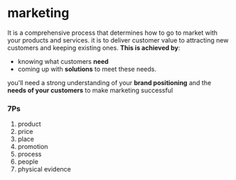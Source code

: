 # marketing
It is a comprehensive process that determines how to go to market with your products and services.
it is to deliver customer value to attracting new customers and keeping existing ones. **This is achieved by**:
- knowing what customers **need**
- coming up with **solutions** to meet these needs.

you'll need a strong understanding of your **brand positioning** and the **needs of your customers** to make marketing successful

### 7Ps
1. product
2. price
3. place
4. promotion
5. process
6. people
7. physical evidence